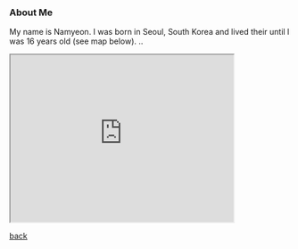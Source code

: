 

### About Me

My name is Namyeon. I was born in Seoul, South Korea and lived their until I was 16 years old (see map below). ..

<iframe src="https://www.google.com/maps/d/u/0/embed?mid=1CiBZYr5L1j2HmTF_BOuJWw5rSM-b78Jm" width="400" height="300"></iframe>


[back](./)
